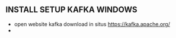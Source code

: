 ## INSTALL SETUP KAFKA WINDOWS 

- open website kafka download in situs https://kafka.apache.org/
-  
